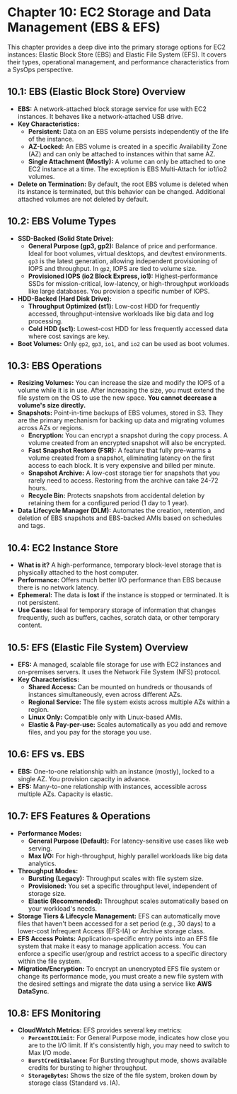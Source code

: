 
# Chapter 10: EC2 Storage and Data Management (EBS & EFS)

This chapter provides a deep dive into the primary storage options for EC2 instances: Elastic Block Store (EBS) and Elastic File System (EFS). It covers their types, operational management, and performance characteristics from a SysOps perspective.

## 10.1: EBS (Elastic Block Store) Overview
- **EBS:** A network-attached block storage service for use with EC2 instances. It behaves like a network-attached USB drive.
- **Key Characteristics:**
  - **Persistent:** Data on an EBS volume persists independently of the life of the instance.
  - **AZ-Locked:** An EBS volume is created in a specific Availability Zone (AZ) and can only be attached to instances within that same AZ.
  - **Single Attachment (Mostly):** A volume can only be attached to one EC2 instance at a time. The exception is EBS Multi-Attach for io1/io2 volumes.
- **Delete on Termination:** By default, the root EBS volume is deleted when its instance is terminated, but this behavior can be changed. Additional attached volumes are not deleted by default.

## 10.2: EBS Volume Types
- **SSD-Backed (Solid State Drive):**
  - **General Purpose (gp3, gp2):** Balance of price and performance. Ideal for boot volumes, virtual desktops, and dev/test environments. `gp3` is the latest generation, allowing independent provisioning of IOPS and throughput. In `gp2`, IOPS are tied to volume size.
  - **Provisioned IOPS (io2 Block Express, io1):** Highest-performance SSDs for mission-critical, low-latency, or high-throughput workloads like large databases. You provision a specific number of IOPS.
- **HDD-Backed (Hard Disk Drive):**
  - **Throughput Optimized (st1):** Low-cost HDD for frequently accessed, throughput-intensive workloads like big data and log processing.
  - **Cold HDD (sc1):** Lowest-cost HDD for less frequently accessed data where cost savings are key.
- **Boot Volumes:** Only `gp2`, `gp3`, `io1`, and `io2` can be used as boot volumes.

## 10.3: EBS Operations
- **Resizing Volumes:** You can increase the size and modify the IOPS of a volume while it is in use. After increasing the size, you must extend the file system on the OS to use the new space. **You cannot decrease a volume's size directly.**
- **Snapshots:** Point-in-time backups of EBS volumes, stored in S3. They are the primary mechanism for backing up data and migrating volumes across AZs or regions.
  - **Encryption:** You can encrypt a snapshot during the copy process. A volume created from an encrypted snapshot will also be encrypted.
  - **Fast Snapshot Restore (FSR):** A feature that fully pre-warms a volume created from a snapshot, eliminating latency on the first access to each block. It is very expensive and billed per minute.
  - **Snapshot Archive:** A low-cost storage tier for snapshots that you rarely need to access. Restoring from the archive can take 24-72 hours.
  - **Recycle Bin:** Protects snapshots from accidental deletion by retaining them for a configured period (1 day to 1 year).
- **Data Lifecycle Manager (DLM):** Automates the creation, retention, and deletion of EBS snapshots and EBS-backed AMIs based on schedules and tags.

## 10.4: EC2 Instance Store
- **What is it?** A high-performance, temporary block-level storage that is physically attached to the host computer.
- **Performance:** Offers much better I/O performance than EBS because there is no network latency.
- **Ephemeral:** The data is **lost** if the instance is stopped or terminated. It is not persistent.
- **Use Cases:** Ideal for temporary storage of information that changes frequently, such as buffers, caches, scratch data, or other temporary content.

## 10.5: EFS (Elastic File System) Overview
- **EFS:** A managed, scalable file storage for use with EC2 instances and on-premises servers. It uses the Network File System (NFS) protocol.
- **Key Characteristics:**
  - **Shared Access:** Can be mounted on hundreds or thousands of instances simultaneously, even across different AZs.
  - **Regional Service:** The file system exists across multiple AZs within a region.
  - **Linux Only:** Compatible only with Linux-based AMIs.
  - **Elastic & Pay-per-use:** Scales automatically as you add and remove files, and you pay for the storage you use.

## 10.6: EFS vs. EBS
- **EBS:** One-to-one relationship with an instance (mostly), locked to a single AZ. You provision capacity in advance.
- **EFS:** Many-to-one relationship with instances, accessible across multiple AZs. Capacity is elastic.

## 10.7: EFS Features & Operations
- **Performance Modes:**
  - **General Purpose (Default):** For latency-sensitive use cases like web serving.
  - **Max I/O:** For high-throughput, highly parallel workloads like big data analytics.
- **Throughput Modes:**
  - **Bursting (Legacy):** Throughput scales with file system size.
  - **Provisioned:** You set a specific throughput level, independent of storage size.
  - **Elastic (Recommended):** Throughput scales automatically based on your workload's needs.
- **Storage Tiers & Lifecycle Management:** EFS can automatically move files that haven't been accessed for a set period (e.g., 30 days) to a lower-cost Infrequent Access (EFS-IA) or Archive storage class.
- **EFS Access Points:** Application-specific entry points into an EFS file system that make it easy to manage application access. You can enforce a specific user/group and restrict access to a specific directory within the file system.
- **Migration/Encryption:** To encrypt an unencrypted EFS file system or change its performance mode, you must create a new file system with the desired settings and migrate the data using a service like **AWS DataSync**.

## 10.8: EFS Monitoring
- **CloudWatch Metrics:** EFS provides several key metrics:
  - **`PercentIOLimit`:** For General Purpose mode, indicates how close you are to the I/O limit. If it's consistently high, you may need to switch to Max I/O mode.
  - **`BurstCreditBalance`:** For Bursting throughput mode, shows available credits for bursting to higher throughput.
  - **`StorageBytes`:** Shows the size of the file system, broken down by storage class (Standard vs. IA).
